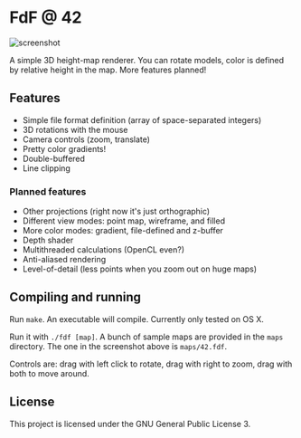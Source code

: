 # FdF @ 42

![screenshot](file:///nfs/2018/k/kradoste/Desktop/Screen%20Shot%202018-07-21%20at%205.20.57%20PM.png)

A simple 3D height-map renderer. You can rotate models, color is defined by
relative height in the map. More features planned!

## Features
* Simple file format definition (array of space-separated integers)
* 3D rotations with the mouse
* Camera controls (zoom, translate)
* Pretty color gradients!
* Double-buffered
* Line clipping

### Planned features
* Other projections (right now it's just orthographic)
* Different view modes: point map, wireframe, and filled
* More color modes: gradient, file-defined and z-buffer
* Depth shader
* Multithreaded calculations (OpenCL even?)
* Anti-aliased rendering
* Level-of-detail (less points when you zoom out on huge maps)

## Compiling and running
Run `make`. An executable will compile. Currently only tested on OS X.

Run it with `./fdf [map]`. A bunch of sample maps are provided in the `maps`
directory. The one in the screenshot above is `maps/42.fdf`.

Controls are: drag with left click to rotate, drag with right to zoom, drag with
both to move around.

## License
This project is licensed under the GNU General Public License 3.
